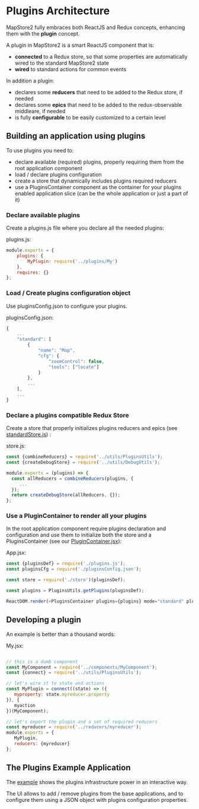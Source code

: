 # Plugins Architecture

MapStore2 fully embraces both ReactJS and Redux concepts, enhancing them with the **plugin** concept.

A plugin in MapStore2 is a smart ReactJS component that is:

 * **connected** to a Redux store, so that some properties are automatically wired to the standard MapStore2 state
 * **wired** to standard actions for common events

In addition a plugin:

 * declares some **reducers** that need to be added to the Redux store, if needed
 * declares some **epics** that need to be added to the redux-observable middleare, if needed
 * is fully **configurable** to be easily customized to a certain level

## Building an application using plugins
To use plugins you need to:

 * declare available (required) plugins, properly requiring them from the root application component
 * load / declare plugins configuration
 * create a store that dynamically includes plugins required reducers
 * use a PluginsContainer component as the container for your plugins enabled application slice (can be the whole application or just a part of it)

### Declare available plugins
Create a plugins.js file where you declare all the needed plugins:

plugins.js:

```javascript
module.exports = {
    plugins: {
        MyPlugin: require('../plugins/My')
    },
    requires: {}
};
```

### Load / Create plugins configuration object
Use pluginsConfig.json to configure your plugins.

pluginsConfig.json:

```javascript
{
    ...
    "standard": [
        {
            "name": "Map",
            "cfg": {
                "zoomControl": false,
                "tools": ["locate"]
            }
        },
        ...
    ],
    ...
}
```

### Declare a plugins compatible Redux Store
Create a store that properly initializes plugins reducers and epics (see [standardStore.js](https://github.com/geosolutions-it/MapStore2/blob/master/web/client/stores/StandardStore.js)) :

store.js:

```javascript
const {combineReducers} = require('../utils/PluginsUtils');
const {createDebugStore} = require('../utils/DebugUtils');

module.exports = (plugins) => {
  const allReducers = combineReducers(plugins, {
     ...
  });
  return createDebugStore(allReducers, {});
};
```

### Use a PluginContainer to render all your plugins
In the root application component require plugins declaration and configuration  and use them to initialize both the store and a PluginsContainer (see our [PluginContainer.jsx](https://github.com/geosolutions-it/MapStore2/blob/master/web/client/components/plugins/PluginsContainer.jsx)):

App.jsx:

```javascript
const {pluginsDef} = require('./plugins.js');
const pluginsCfg = require('./pluginsConfig.json');

const store = require('./store')(pluginsDef);

const plugins = PluginsUtils.getPlugins(pluginsDef);

ReactDOM.render(<PluginsContainer plugins={plugins} mode="standard" pluginsConfig={pluginsCfg}/>, ...container...);
```

## Developing a plugin
An example is better than a thousand words:

My.jsx:

```javascript

// this is a dumb component
const MyComponent = require('../components/MyComponent');
const {connect} = require('../utils/PluginsUtils');

// let's wire it to state and actions
const MyPlugin = connect((state) => ({
   myproperty: state.myreducer.property
}), {
   myaction
})(MyComponent);

// let's export the plugin and a set of required reducers
const myreducer = require('../reducers/myreducer');
module.exports = {
   MyPlugin,
   reducers: {myreducer}
};
```

## The Plugins Example Application
The [example](http://dev.mapstore2.geo-solutions.it/mapstore/examples/plugins/) shows the plugins infrastructure power in an interactive way.

The UI allows to add / remove plugins from the base applications, and to configure them using a JSON object with plugins configuration properties.

